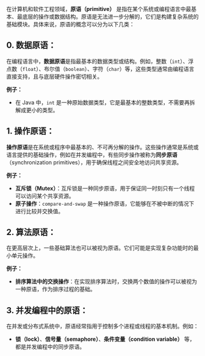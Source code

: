 在计算机和软件工程领域，**原语（primitive）** 是指在某个系统或编程语言中最基本、最底层的操作或数据结构。原语是无法进一步分解的，它们是构建复杂系统的基础模块。具体来说，原语的概念可以分为以下几类：

## 0. **数据原语**：

在编程语言中，**数据原语**是指最基本的数据类型或结构。例如，整数（`int`）、浮点数（`float`）、布尔值（`boolean`）、字符（`char`）等，这些类型通常由编程语言直接支持，且与底层硬件操作密切相关。

**例子：**

- 在 Java 中，`int` 是一种原始数据类型，它是最基本的整数类型，不需要再拆解成更小的类型。
## 1. **操作原语**：

**操作原语**是在系统或程序中最基本的、不可再分解的操作。这些操作通常是系统或语言提供的基础操作，例如在并发编程中，有些同步操作被称为**同步原语**（synchronization primitives），用于确保线程之间安全地访问共享资源。

**例子：**

- **互斥锁（Mutex）**：互斥锁是一种同步原语，用于保证同一时刻只有一个线程可以访问某个共享资源。
- **原子操作**：`compare-and-swap` 是一种操作原语，它能够在不被中断的情况下进行比较并交换值。

## 2. **算法原语**：

在更高层次上，一些基础算法也可以被视为原语。它们可能是实现复杂功能时的最小单元操作。

**例子：**

- **排序算法中的交换操作**：在实现排序算法时，交换两个数值的操作可以被视为一种原语，作为排序过程的基础。

## 3. **并发编程中的原语**：

在并发或分布式系统中，原语经常指用于控制多个进程或线程的基本机制。例如：

- **锁（lock）**、**信号量（semaphore）**、**条件变量（condition variable）** 等，都是并发编程中的同步原语。